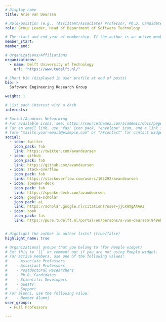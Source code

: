 ```yaml
---
# Display name
title: Arie van Deursen

# Role/position (e.g., (Assistant/Associate) Professor, Ph.D. Candidate)
role: Group Leader, Head of Department of Software Technology

# The start and end year of membership. If the author is an active member, leave member_end empty. Otherwise, fill in.
member_start: 
member_end: 

# Organizations/Affiliations
organizations:
  - name: Delft University of Technology
    url: "https://www.tudelft.nl/"

# Short bio (displayed in user profile at end of posts)
bio: >
  Software Engineering Research Group

weight: 1

# List each interest with a dash
interests:

# Social/Academic Networking
# For available icons, see: https://sourcethemes.com/academic/docs/page-builder/#icons
# For an email link, use "fas" icon pack, "envelope" icon, and a link in the
# form "mailto:your-email@example.com" or "/#contact" for contact widget.
social:
  - icon: twitter
    icon_pack: fab
    link: https://twitter.com/avandeursen
  - icon: github
    icon_pack: fab
    link: https://github.com/avandeursen
  - icon: stack-overflow
    icon_pack: fab
    link: https://stackoverflow.com/users/165292/avandeursen
  - icon: speaker-deck
    icon_pack: fab
    link: https://speakerdeck.com/avandeursen
  - icon: google-scholar
    icon_pack: ai
    link: https://scholar.google.nl/citations?user=jjCkWXgAAAAJ
  - icon: book
    icon_pack: fas
    link: https://pure.tudelft.nl/portal/en/persons/a-van-deursen(949eb2cc-4db0-4f33-bd56-13425fa5c24a)/publications.html?pageSize=all&page=0


# Highlight the author in author lists? (true/false)
highlight_name: true

# Organizational groups that you belong to (for People widget)
# Set this to `[]` or comment out if you are not using People widget.
# For active members, use one of the following values: 
#    - Associate Professors
#    - Assistant Professors
#    - Postdoctoral Researchers
#    - Ph.D. Candidates
#    - Scientific Developers
#    - Guests
#    - Support
# For alumni, use the following value:
#    - Member Alumni
user_groups:
  - Full Professors

---
```

